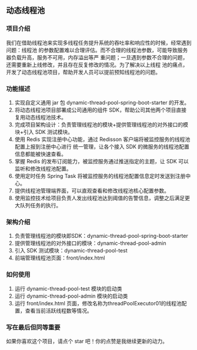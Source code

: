 ## 动态线程池

### 项目介绍

我们在借助线程池来实现多线程任务提升系统的吞吐率和响应性的时候，经常遇到问题：线程池
的参数配置难以合理评估。而不合理的线程池参数，可能导致服务器负载升高，服务不可用，内存溢出等严
重问题；一旦遇到参数不合理的问题，还需要重新上线修改，并且存在反复修改的情况。为了解决以上线程
池的痛点，开发了动态线程池项目，帮助开发人员可以提前预知线程池的问题。

### 功能描述

1. 实现自定义通用 jar 包 dynamic-thread-pool-spring-boot-starter 的开发。
2. 将动态线程池项目部署成公司通用的组件 SDK，帮助公司其他两个项目直接复用动态线程池技术。
3. 完成项目架构设计：负责管理线程池的模块+提供管理线程池的对外接口的模块+引入 SDK 测试模块。
4. 使用 Redis 实现注册中心功能，通过 Redisson 客户端将被监控服务的线程池配置上报到注册中心进行
统一管理，让各个接入 SDK 的微服务的线程池配置信息都能被快速查看。
5. 掌握 Redis 的发布订阅能力，被监控服务通过推送指定的主题，让 SDK 可以监听和修改线程池配置。
6. 使用定时任务 Spring Task 将被监控服务的线程池配置信息定时发送到注册中心。
7. 提供线程池管理端界面，可以直观查看和修改线程池核心配置参数。
8. 使用监控技术给项目负责人发出线程池达到阈值的告警信息，调整之后满足更大队列任务的执行。

### 架构介绍

1. 负责管理线程池的模块即SDK：dynamic-thread-pool-spring-boot-starter
2. 提供管理线程池的对外接口的模块：dynamic-thread-pool-admin
3. 引入 SDK 测试模块：dynamic-thread-pool-test
4. 前端管理线程池页面：front/index.html

### 如何使用

1. 运行 dynamic-thread-pool-test 模块的启动类
2. 运行 dynamic-thread-pool-admin 模块的启动类
3. 运行 front/index.html 页面，修改名称为threadPoolExecutor01的线程池配置，查看当前活跃线程数等情况。

### 写在最后但同等重要

如果你喜欢这个项目，请点个 star 吧！你的点赞是我继续更新的动力。